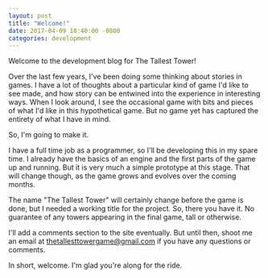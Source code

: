 ```yaml
---
layout: post
title: "Welcome!"
date: 2017-04-09 18:40:00 -0800
categories: development
---
```

Welcome to the development blog for The Tallest Tower!

Over the last few years, I've been doing some thinking about stories in games. I have a lot of thoughts about a particular kind of game I'd like to see made, and how story can be entwined into the experience in interesting ways. When I look around, I see the occasional game with bits and pieces of what I'd like in this hypothetical game. But no game yet has captured the entirety of what I have in mind.

So, I'm going to make it.

I have a full time job as a programmer, so I'll be developing this in my spare time. I already have the basics of an engine and the first parts of the game up and running. But it is very much a simple prototype at this stage. That will change though, as the game grows and evolves over the coming months.

The name "The Tallest Tower" will certainly change before the game is done, but I needed a working title for the project. So, there you have it. No guarantee of any towers appearing in the final game, tall or otherwise.

I'll add a comments section to the site eventually. But until then, shoot me an email at [thetallesttowergame@gmail.com](mailto:thetallesttowergame@gmail.com) if you have any questions or comments.

In short, welcome. I'm glad you're along for the ride.

